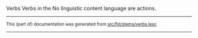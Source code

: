 Verbs
Verbs in the No linguistic content language are actions.

* * *

<small>This (part of) documentation was generated from [src/fst/stems/verbs.lexc](https://github.com/giellalt/lang-zxx/blob/main/src/fst/stems/verbs.lexc)</small>

---

